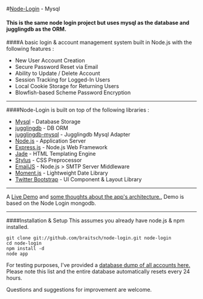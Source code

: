 
#[Node-Login](http://node-login.braitsch.io) - Mysql

#### This is the same node login project but uses mysql as the database and jugglingdb as the ORM.


####A basic login & account management system built in Node.js with the following features :

* New User Account Creation
* Secure Password Reset via Email
* Ability to Update / Delete Account
* Session Tracking for Logged-In Users
* Local Cookie Storage for Returning Users
* Blowfish-based Scheme Password Encryption

***

####Node-Login is built on top of the following libraries :


* [Mysql](http://www.mysql.com/) - Database Storage
* [jugglingdb](https://github.com/1602/jugglingdb) - DB ORM
* [jugglingdb-mysql](https://github.com/jugglingdb/mysql-adapter) - Jugglingdb Mysql Adapter
* [Node.js](http://nodejs.org/) - Application Server
* [Express.js](http://expressjs.com/) - Node.js Web Framework
* [Jade](http://jade-lang.com/) - HTML Templating Engine
* [Stylus](http://learnboost.github.com/stylus/) - CSS Preprocessor
* [EmailJS](http://github.com/eleith/emailjs) - Node.js > SMTP Server Middleware
* [Moment.js](http://momentjs.com/) - Lightweight Date Library
* [Twitter Bootstrap](http://twitter.github.com/bootstrap/) - UI Component & Layout Library

***

A [Live Demo](http://node-login.braitsch.io) and [some thoughts about the app's architecture.](http://www.quietless.com/kitchen/building-a-login-system-in-node-js-and-mongodb/), Demo is based on the Node Login mongodb.

***

####Installation & Setup
This assumes you already have node.js & npm installed.
```
git clone git://github.com/braitsch/node-login.git node-login
cd node-login
npm install -d
node app
```
For testing purposes, I've provided a [database dump of all accounts here.](http://node-login.braitsch.io/print)  
Please note this list and the entire database automatically resets every 24 hours.

Questions and suggestions for improvement are welcome.